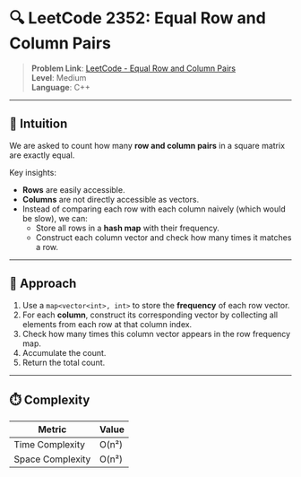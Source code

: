 # 🔍 LeetCode 2352: Equal Row and Column Pairs

> **Problem Link**: [LeetCode - Equal Row and Column Pairs](https://leetcode.com/problems/equal-row-and-column-pairs/)  
> **Level**: Medium  
> **Language**: C++

---

## 🧠 Intuition

We are asked to count how many **row and column pairs** in a square matrix are exactly equal.

Key insights:
- **Rows** are easily accessible.
- **Columns** are not directly accessible as vectors.
- Instead of comparing each row with each column naively (which would be slow), we can:
  - Store all rows in a **hash map** with their frequency.
  - Construct each column vector and check how many times it matches a row.

---

## 🔨 Approach

1. Use a `map<vector<int>, int>` to store the **frequency** of each row vector.
2. For each **column**, construct its corresponding vector by collecting all elements from each row at that column index.
3. Check how many times this column vector appears in the row frequency map.
4. Accumulate the count.
5. Return the total count.

---

## ⏱️ Complexity

| Metric            | Value        |
|-------------------|--------------|
| Time Complexity   | O(n²)        |
| Space Complexity  | O(n²)        |
